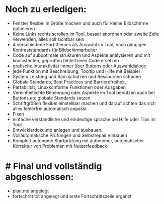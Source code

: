 # Noch zu erledigen:
- Fenster flexibel in Größe machen und auch für kleine Bildschirme optimieren
- Keine Links rechts scrollen im Tool, besser anordnen oder zweite Zeile verwenden, alles soll sichtbar sein
- 4 verschiedene Farbthemes als Auswahl im Tool, nach gängigen Kontraststandards für Bildschirmarbeiter
- Code auf suboptimale strukturen und Aspekte analysieren und mit konsistenten, geprüften fehlerfreien Code ersetzen
- grafische Interaktivität immer über Buttons oder Auswahldialoge
- jede Funktion mit Beschreibung, Tooltip und Hilfe mit Beispiel
- System Leistung und Ram schützen und Ressourcen schonen
- Globale Standards, Best Practices und Barrierefreiheit,
- Partabilität, Linuxkonforme Funktionen oder Ausgaben
- Vereinheitlichte Benennung oder Aspekte im Tool benutzen auch bei Buttons etc globale Standards setzen
- Schriftgrößen flexibel einstellbar machen und darauf achten das sich alles fehlerfrei automatisch anpasst
- Fixen
- einfache verständliche und eindeutige sprache bei Hilfe oder Tips im Tool 
- Entwicklerdoku.md anlegen und ausbauen.
- Vollautomatische Prüfungen und Selbstrepair einbauen
- Komplett autonome Startprüfung mit autonomer, automatischer Korrektur von Problemen mit Nutzerfeedback
# # Final und vollständig abgeschlossen:
- plan.md angelegt
- fortschritt.txt angelegt und erste Fortschrittszeile ergänzt
